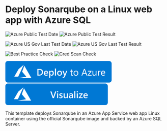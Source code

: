# Deploy Sonarqube on a Linux web app with Azure SQL

![Azure Public Test Date](https://azurequickstartsservice.blob.core.windows.net/badges/101-webapp-linux-sonarqube-azuresql/PublicLastTestDate.svg)
![Azure Public Test Result](https://azurequickstartsservice.blob.core.windows.net/badges/101-webapp-linux-sonarqube-azuresql/PublicDeployment.svg)

![Azure US Gov Last Test Date](https://azurequickstartsservice.blob.core.windows.net/badges/101-webapp-linux-sonarqube-azuresql/FairfaxLastTestDate.svg)
![Azure US Gov Last Test Result](https://azurequickstartsservice.blob.core.windows.net/badges/101-webapp-linux-sonarqube-azuresql/FairfaxDeployment.svg)

![Best Practice Check](https://azurequickstartsservice.blob.core.windows.net/badges/101-webapp-linux-sonarqube-azuresql/BestPracticeResult.svg)
![Cred Scan Check](https://azurequickstartsservice.blob.core.windows.net/badges/101-webapp-linux-sonarqube-azuresql/CredScanResult.svg)

[![Deploy To Azure](https://raw.githubusercontent.com/Azure/azure-quickstart-templates/master/1-CONTRIBUTION-GUIDE/images/deploytoazure.svg?sanitize=true)](https://portal.azure.com/#create/Microsoft.Template/uri/https%3A%2F%2Fraw.githubusercontent.com%2FDevelopmentMST%2Fazure-quickstart-templates%2Fmaster%2F101-webapp-linux-sonarqube-azuresql%2Fazuredeploy.json)  [![Visualize](https://raw.githubusercontent.com/Azure/azure-quickstart-templates/master/1-CONTRIBUTION-GUIDE/images/visualizebutton.svg?sanitize=true)](http://armviz.io/#/?load=https%3A%2F%2Fraw.githubusercontent.com%2FDevelopmentMST%2Fazure-quickstart-templates%2Fmaster%2F101-webapp-linux-sonarqube-azuresql%2Fazuredeploy.json)
  

  

This template deploys Sonarqube in an Azure App Service web app Linux container
using the official Sonarqube image and backed by an Azure SQL Server.


